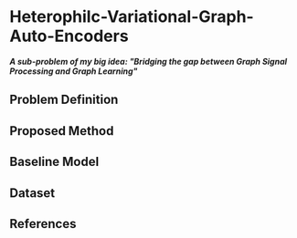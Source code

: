 # Heterophilc-Variational-Graph-Auto-Encoders
***A sub-problem of my big idea: "Bridging the gap between Graph Signal Processing and Graph Learning"***  
## Problem Definition  
## Proposed Method  
## Baseline Model  
## Dataset  
## References  
